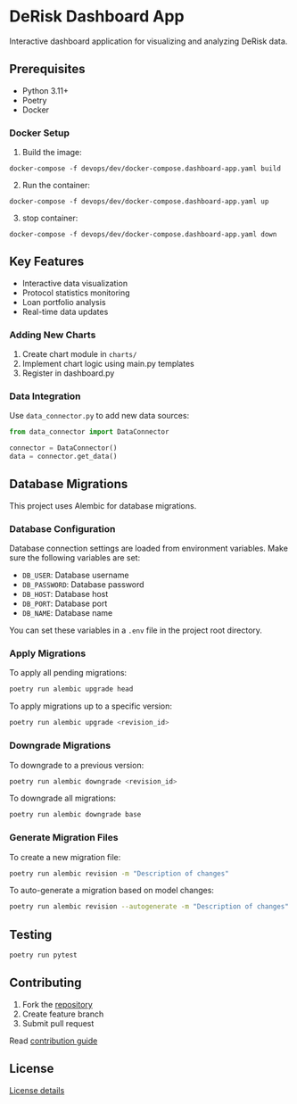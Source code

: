 # DeRisk Dashboard App

Interactive dashboard application for visualizing and analyzing DeRisk data.


## Prerequisites

- Python 3.11+
- Poetry
- Docker 

### Docker Setup

1. Build the image:
```
docker-compose -f devops/dev/docker-compose.dashboard-app.yaml build
```
2. Run the container:
```
docker-compose -f devops/dev/docker-compose.dashboard-app.yaml up
```
3. stop container:
```
docker-compose -f devops/dev/docker-compose.dashboard-app.yaml down
```

## Key Features

- Interactive data visualization
- Protocol statistics monitoring
- Loan portfolio analysis
- Real-time data updates

### Adding New Charts

1. Create chart module in `charts/`
2. Implement chart logic using main.py templates
3. Register in dashboard.py

### Data Integration

Use `data_connector.py` to add new data sources:

```python
from data_connector import DataConnector

connector = DataConnector()
data = connector.get_data()
```

## Database Migrations

This project uses Alembic for database migrations.

### Database Configuration

Database connection settings are loaded from environment variables. Make sure the following variables are set:

- `DB_USER`: Database username
- `DB_PASSWORD`: Database password
- `DB_HOST`: Database host
- `DB_PORT`: Database port
- `DB_NAME`: Database name

You can set these variables in a `.env` file in the project root directory.

### Apply Migrations

To apply all pending migrations:

```bash
poetry run alembic upgrade head
```

To apply migrations up to a specific version:

```bash
poetry run alembic upgrade <revision_id>
```

### Downgrade Migrations

To downgrade to a previous version:

```bash
poetry run alembic downgrade <revision_id>
```

To downgrade all migrations:

```bash
poetry run alembic downgrade base
```

### Generate Migration Files

To create a new migration file:

```bash
poetry run alembic revision -m "Description of changes"
```

To auto-generate a migration based on model changes:

```bash
poetry run alembic revision --autogenerate -m "Description of changes"
```

## Testing

```bash
poetry run pytest
```

## Contributing

1. Fork the [repository](https://github.com/CarmineOptions/derisk-research)
2. Create feature branch
3. Submit pull request

Read [contribution guide](https://github.com/CarmineOptions/derisk-research/blob/master/CONTRIBUTING.md)

## License

[License details](https://github.com/CarmineOptions/derisk-research/blob/master/LICENSE.txt)
